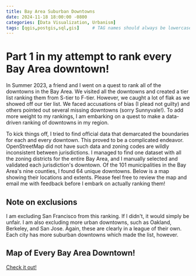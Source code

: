 ```yaml
---
title: Bay Area Suburban Downtowns
date: 2024-11-18 18:00:00 -0800
categories: [Data Visualization, Urbanism]
tags: [qgis,postgis,sql,gis]     # TAG names should always be lowercase
---
```


# Part 1 in my attempt to rank every Bay Area downtown!

In Summer 2023, a friend and I went on a quest to rank all of the downtowns in the Bay Area. We visited all the downtowns and created a tier list ranking them from S-tier to F-tier. However, we caught a lot of flak as we showed off our tier list. We faced accusations of bias (I plead not guilty) and others pointed out several missing downtowns (sorry Sunnyvale!). To add more weight to my rankings, I am embarking on a quest to make a data-driven ranking of downtowns in my region. 


To kick things off, I tried to find official data that demarcated the boundaries for each and every downtown. This proved to be a complicated endeavor. OpenStreetMap did not have such data and zoning codes are wildly inconsistent between jurisdictions. I managed to find one dataset with all the zoning districts for the entire Bay Area, and I manually selected and validated each jurisdiction's downtown. Of the 101 municipalities in the Bay Area's nine counties, I found 64 unique downtowns. Below is a map showing their locations and extents. Please feel free to review the map and email me with feedback before I embark on actually ranking them!

## Note on exclusions
I am excluding San Francisco from this ranking. If I didn't, it would simply be unfair. I am also excluding more urban downtowns, such as Oakland, Berkeley, and San Jose. Again, these are clearly in a league of their own. Each city has more suburban downtowns which made the list, however.

## Map of Every Bay Area Downtown!
[Check it out!](https://brekkies.github.io/Bay-Area-Downtowns-Webmap/)